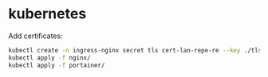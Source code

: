 # kubernetes

Add certificates:

```sh
kubectl create -n ingress-nginx secret tls cert-lan-repe-re --key ./tls.key --cert ./tls.crt
kubectl apply -f nginx/
kubectl apply -f portainer/
```
